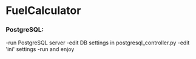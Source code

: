 # FuelCalculator
### PostgreSQL:
 -run PostgreSQL server
 -edit DB settings in postgresql_controller.py
 -edit 'ini' settings
 -run and enjoy
